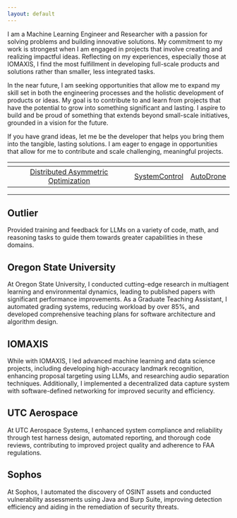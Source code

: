 ```yaml
---
layout: default
---
```


I am a Machine Learning Engineer and Researcher with a passion for solving problems and building innovative solutions. My commitment to my work is strongest when I am engaged in projects that involve creating and realizing impactful ideas. Reflecting on my experiences, especially those at IOMAXIS, I find the most fulfillment in developing full-scale products and solutions rather than smaller, less integrated tasks.

In the near future, I am seeking opportunities that allow me to expand my skill set in both the engineering processes and the holistic development of products or ideas. My goal is to contribute to and learn from projects that have the potential to grow into something significant and lasting. I aspire to build and be proud of something that extends beyond small-scale initiatives, grounded in a vision for the future.

If you have grand ideas, let me be the developer that helps you bring them into the tangible, lasting solutions. I am eager to engage in opportunities that allow for me to contribute and scale challenging, meaningful projects.

[//]: # (A place all for me to just ramble and rant. And you've come across this place. How unfortunate of you.)

[//]: # ()
[//]: # ()
[//]: # (I've been thinking further on our conversation from the other day and talking it through with some of my labmates from before. Gaurav pointed out that I'm most devoted when I'm solving a problem, and more importantly, building *something*.I think that's the direction I want to move at least in the immediate future, especially concerning cultivating relevant skillsets. Part of this is the &#40;software&#41; engineering processes, but also a full product/company/idea. Even thinking back to our time at IOMAXIS, the small contracts we started to tackle towards the end were less fulfilling and evoed less commitment. But when we were working on our projects that we wanted to make something out of, those were the type of projects I wanted to pursue; how to turn a grand idea into a realized implementation. )

[//]: # ()
[//]: # ()
[//]: # (Towards that end, I think for the next while, I want to find something that either guides me, or allows me to learn, what it takes to build something that is mine and that I am proud of, beyond just small scale projects or one-offs. Even while with Dr. Tumer, the papers and projects I'd pitch would always be backed by a larger idea of where I wanted to go with it the eventual future &#40;though scoping wasn't always consistent and not always part of the pitch&#41;.)

[//]: # ()
[//]: # ()
[//]: # (I am an experienced Machine Learning Engineer and Researcher with a strong background in AI, multi-agent systems, and cybersecurity. My work has spanned developing high-accuracy recognition systems, enhancing proposal processes through advanced machine learning, and conducting research on innovative audio separation techniques.)

[//]: # ()
[//]: # (I am passionate about leveraging my skills to drive technological advancements and contribute to cutting-edge AI research and applications. I am currently seeking opportunities that allow me to work on impactful projects, collaborate with interdisciplinary teams, and continue my professional growth in the fields of machine learning and AI.)

|                                          []()                                           |                                                          |                                                  |
|:---------------------------------------------------------------------------------------:|:--------------------------------------------------------:|:------------------------------------------------:|
| [Distributed Asymmetric Optimization](https://github.com/AndrewTFesta/island_influence) | [SystemControl](https://github.com/Adrang/SystemControl) | [AutoDrone](https://github.com/Adrang/AutoDrone) |

-----

## Outlier

Provided training and feedback for LLMs on a variety of code, math, and reasoning tasks to guide them towards greater capabilities in these domains.

## Oregon State University

At Oregon State University, I conducted cutting-edge research in multiagent learning and environmental dynamics, leading to published papers with significant performance improvements. As a Graduate Teaching Assistant, I automated grading systems, reducing workload by over 85\%, and developed comprehensive teaching plans for software architecture and algorithm design.

## IOMAXIS

While with IOMAXIS, I led advanced machine learning and data science projects, including developing high-accuracy landmark recognition, enhancing proposal targeting using LLMs, and researching audio separation techniques. Additionally, I implemented a decentralized data capture system with software-defined networking for improved security and efficiency.

## UTC Aerospace

At UTC Aerospace Systems, I enhanced system compliance and reliability through test harness design, automated reporting, and thorough code reviews, contributing to improved project quality and adherence to FAA regulations.

## Sophos

At Sophos, I automated the discovery of OSINT assets and conducted vulnerability assessments using Java and Burp Suite, improving detection efficiency and aiding in the remediation of security threats.
